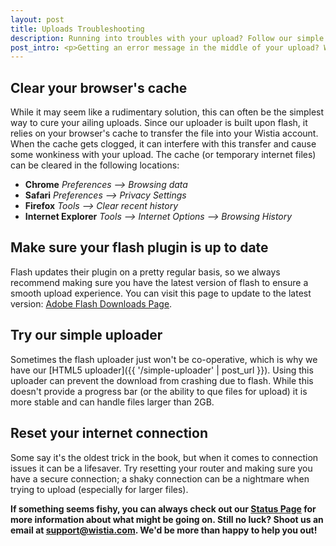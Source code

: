 ```yaml
---
layout: post
title: Uploads Troubleshooting
description: Running into troubles with your upload? Follow our simple troubleshooting guide to get your uploads working again in no time!
post_intro: <p>Getting an error message in the middle of your upload? We know, we're not fans of it either. While upload errors can throw a wrench into any awesome Wistia session, 99% of the time they can be fixed with a few simple measures. Whew! Follow these steps and you'll be uploading videos in no time.</p>
---
```


## Clear your browser's cache

While it may seem like a rudimentary solution, this can often be the simplest way to cure your ailing     uploads. Since our uploader is built upon flash, it relies on your browser's cache to transfer the file into your Wistia account. When the cache gets clogged, it can interfere with this transfer and cause some wonkiness with your upload. The cache (or temporary internet files) can be cleared in the following locations:

  * **Chrome** *Preferences --> Browsing data* 
  * **Safari** *Preferences --> Privacy Settings*
  * **Firefox** *Tools --> Clear recent history*
  * **Internet Explorer** *Tools --> Internet Options --> Browsing History*

## Make sure your flash plugin is up to date

Flash updates their plugin on a pretty regular basis, so we always recommend making sure you have the latest version of flash to ensure a smooth upload experience. You can visit this page to update to the latest version: [Adobe Flash Downloads Page](http://www.adobe.com/support/flashplayer/downloads.html).

## Try our simple uploader

Sometimes the flash uploader just won't be co-operative, which is why we have our [HTML5 uploader]({{ '/simple-uploader' | post_url }}). Using this uploader can prevent the download from crashing due to flash. While this doesn't provide a progress bar (or the ability to que files for upload) it is more stable and can handle files larger than 2GB. 

## Reset your internet connection

Some say it's the oldest trick in the book, but when it comes to connection issues it can be a lifesaver. Try resetting your router and making sure you have a secure connection; a shaky connection can be a nightmare when trying to upload (especially for larger files). 

**If something seems fishy, you can always check out our <a href="http://status.wistia.com/">Status Page</a> for more information about what might be going on. Still no luck? Shoot us an email at support@wistia.com. We'd be more than happy to help you out!**


